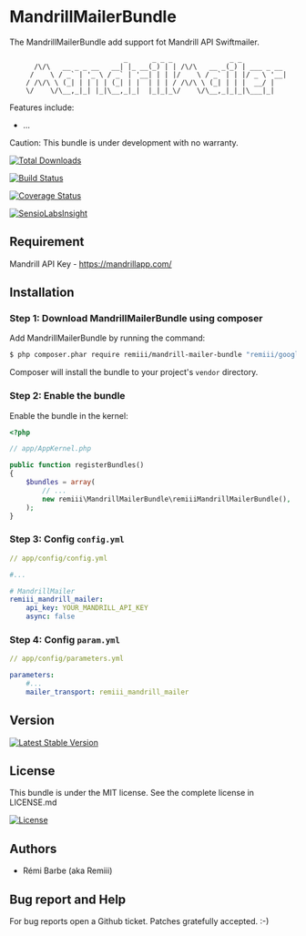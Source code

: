 # MandrillMailerBundle

The MandrillMailerBundle add support fot Mandrill API Swiftmailer.

```
                            _      _ _ _              _ _
      /\/\   __ _ _ __   __| |_ __(_) | | /\/\   __ _(_) | ___ _ __
     /    \ / _` | '_ \ / _` | '__| | | |/    \ / _` | | |/ _ \ '__|
    / /\/\ \ (_| | | | | (_| | |  | | | / /\/\ \ (_| | | |  __/ |
    \/    \/\__,_|_| |_|\__,_|_|  |_|_|_\/    \/\__,_|_|_|\___|_|

```

Features include:
* ...

Caution: This bundle is under development with no warranty.

[![Total Downloads](https://poser.pugx.org/remiii/mandrill-mailer-bundle/downloads.svg)](https://packagist.org/packages/remiii/mandrill-mailer-bundle)

[![Build Status](https://travis-ci.org/Remiii/remiii-mandrill-mailer-bundle.svg?branch=master)](https://travis-ci.org/Remiii/remiii-mandrill-mailer-bundle)

[![Coverage Status](https://coveralls.io/repos/Remiii/remiii-mandrill-mailer-bundle/badge.svg)](https://coveralls.io/r/Remiii/remiii-mandrill-mailer-bundle)

[![SensioLabsInsight](https://insight.sensiolabs.com/projects/dcf88206-86e6-4c52-b99e-dd184ab69b3c/big.png)](https://insight.sensiolabs.com/projects/dcf88206-86e6-4c52-b99e-dd184ab69b3c)

## Requirement

Mandrill API Key - https://mandrillapp.com/

## Installation

### Step 1: Download MandrillMailerBundle using composer

Add MandrillMailerBundle by running the command:

```sh
$ php composer.phar require remiii/mandrill-mailer-bundle "remiii/google-translate": "dev-master"
```

Composer will install the bundle to your project's `vendor` directory.

### Step 2: Enable the bundle

Enable the bundle in the kernel:

```php
<?php

// app/AppKernel.php

public function registerBundles()
{
    $bundles = array(
        // ...
        new remiii\MandrillMailerBundle\remiiiMandrillMailerBundle(),
    );
}
```

### Step 3: Config `config.yml`

```yml
// app/config/config.yml

#...

# MandrillMailer
remiii_mandrill_mailer:
    api_key: YOUR_MANDRILL_API_KEY
    async: false
```

### Step 4: Config `param.yml`

```yml
// app/config/parameters.yml

parameters:
    #...
    mailer_transport: remiii_mandrill_mailer
```

## Version

[![Latest Stable Version](https://poser.pugx.org/remiii/mandrill-mailer-bundle/v/stable.svg)](https://packagist.org/packages/remiii/mandrill-mailer-bundle)

## License

This bundle is under the MIT license. See the complete license in LICENSE.md

[![License](https://poser.pugx.org/remiii/mandrill-mailer-bundle/license.svg)](https://packagist.org/packages/remiii/mandrill-mailer-bundle)

## Authors

* Rémi Barbe (aka Remiii)

## Bug report and Help

For bug reports open a Github ticket. Patches gratefully accepted. :-)

